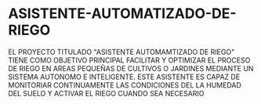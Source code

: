 # ASISTENTE-AUTOMATIZADO-DE-RIEGO
EL PROYECTO TITULADO "ASISTENTE AUTOMAMTIZADO DE RIEGO" TIENE COMO OBJETIVO PRINCIPAL FACILITAR Y OPTIMIZAR  EL PROCESO DE RIEGO EN AREAS PEQUEÑAS DE CULTIVOS O JARDINES MEDIANTE UN SISTEMA AUTONOMO E INTELIGENTE. ESTE ASISTENTE ES CAPAZ DE MONITORIAR CONTINUAMENTE LAS CONDICIONES DEL LA HUMEDAD DEL SUELO Y ACTIVAR EL RIEGO CUANDO SEA NECESARIO
